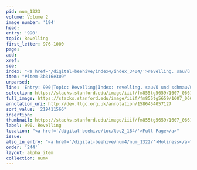 ```yaml
---
pid: num_1323
volume: Volume 2
image_number: '194'
head:
entry: '990'
topic: Revelling
first_letter: 976-1000
page:
add:
xref:
see:
index: "<a href='/digital-beehive/index4/index_3404/'>revelling. sau√ü und schmau√ü</a>"
item: "#item-3b316e309"
unparsed:
line: 'Entry: 990|Topic: Revelling|Index: revelling. sau√ü und schmau√ü|#item-3b316e309'
selection: https://stacks.stanford.edu/image/iiif/fm855tg5659/1607_0661/917,1566,2844,380/full/0/default.jpg
full_image: https://stacks.stanford.edu/image/iiif/fm855tg5659/1607_0661/full/full/0/default.jpg
annotation_uri: http://dev.llgc.org.uk/annotation/1586454057127
sort_value: '219411566'
insertion:
thumbnail: https://stacks.stanford.edu/image/iiif/fm855tg5659/1607_0661/917,1566,600,180/250,/0/default.jpg
label: 990. Revelling
location: "<a href='/digital-beehive/toc/toc2_184/'>Full Page</a>"
issue:
also_in_entry: "<a href='/digital-beehive/num4/num_1322/'>Holiness</a>"
order: '244'
layout: alpha_item
collection: num4
---
```


